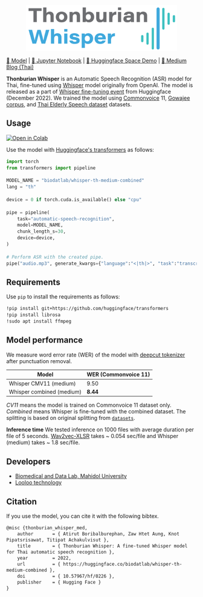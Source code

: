 <p align="center">
  <img src="assets/thonburian-whisper-logo.png" width="400"/>
</p>

[🤖 Model](https://huggingface.co/biodatlab/whisper-th-medium-combined) | [📔 Jupyter Notebook](https://github.com/biodatlab/thonburian_whisper/blob/main/thonburian_whisper_notebook.ipynb) | [🤗 Huggingface Space Demo](https://huggingface.co/spaces/biodatlab/whisper-thai-demo) | [📃 Medium Blog (Thai)](https://medium.com/@Loolootech/thonburian-whisper-asr-27c067c534cb)

**Thonburian Whisper** is an Automatic Speech Recognition (ASR) model for Thai, fine-tuned using [Whisper](https://openai.com/blog/whisper/) model
originally from OpenAI. The model is released as a part of [Whisper fine-tuning event](https://github.com/huggingface/community-events/tree/main/whisper-fine-tuning-event) from Huggingface (December 2022). We trained the model using [Commonvoice](https://commonvoice.mozilla.org/th) 11, [Gowajee corpus](https://github.com/ekapolc/gowajee_corpus), and [Thai Elderly Speech dataset](https://github.com/VISAI-DATAWOW/Thai-Elderly-Speech-dataset/releases/tag/v1.0.0) datasets.

## Usage

[![Open in Colab](https://colab.research.google.com/assets/colab-badge.svg)](https://colab.research.google.com/github/biodatlab/thonburian_whisper/blob/main/thonburian_whisper_notebook.ipynb)

Use the model with [Huggingface's transformers](https://github.com/huggingface/transformers) as follows:

```py
import torch
from transformers import pipeline

MODEL_NAME = "biodatlab/whisper-th-medium-combined"
lang = "th"

device = 0 if torch.cuda.is_available() else "cpu"

pipe = pipeline(
    task="automatic-speech-recognition",
    model=MODEL_NAME,
    chunk_length_s=30,
    device=device,
)

# Perform ASR with the created pipe.
pipe("audio.mp3", generate_kwargs={"language":"<|th|>", "task":"transcribe"}, batch_size=16)["text"]
```

## Requirements

Use `pip` to install the requirements as follows:

```sh
!pip install git+https://github.com/huggingface/transformers
!pip install librosa
!sudo apt install ffmpeg
```

## Model performance

We measure word error rate (WER) of the model with [deepcut tokenizer](https://github.com/rkcosmos/deepcut) after punctuation removal.

| **Model**                 | **WER (Commonvoice 11)** |
| ------------------------- | ------------------------ |
| Whisper CMV11 (medium)    | 9.50                     |
| Whisper combined (medium) | **8.44**                 |

_CV11_ means the model is trained on Commonvoice 11 dataset only. _Combined_ means Whisper is fine-tuned with the combined dataset.
The splitting is based on original splitting from [`datasets`](https://huggingface.co/docs/datasets/index).

**Inference time**
We tested inference on 1000 files with average duration per file of 5 seconds.
[Wav2vec-XLSR](https://huggingface.co/airesearch/wav2vec2-large-xlsr-53-th) takes ~ 0.054 sec/file and Whisper (medium) takes ~ 1.8 sec/file.

## Developers

- [Biomedical and Data Lab, Mahidol University](https://biodatlab.github.io/)
- [Looloo technology](https://loolootech.com/)

## Citation

If you use the model, you can cite it with the following bibtex.

```
@misc {thonburian_whisper_med,
    author       = { Atirut Boribalburephan, Zaw Htet Aung, Knot Pipatsrisawat, Titipat Achakulvisut },
    title        = { Thonburian Whisper: A fine-tuned Whisper model for Thai automatic speech recognition },
    year         = 2022,
    url          = { https://huggingface.co/biodatlab/whisper-th-medium-combined },
    doi          = { 10.57967/hf/0226 },
    publisher    = { Hugging Face }
}
```
